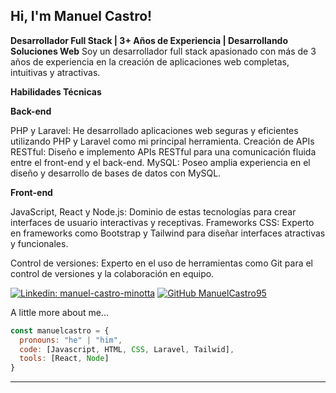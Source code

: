 
<h2> Hi, I'm Manuel Castro! </h2>

<p>
  <strong>Desarrollador Full Stack | 3+ Años de Experiencia | Desarrollando Soluciones Web</strong>
  Soy un desarrollador full stack apasionado con más de 3 años de experiencia en la creación de aplicaciones web completas, intuitivas y atractivas. 
  
  <strong>Habilidades Técnicas</strong>
  
  <strong>Back-end</strong>
 
  PHP y Laravel: He desarrollado aplicaciones web seguras y eficientes utilizando PHP y Laravel como mi principal herramienta.
  Creación de APIs RESTful: Diseño e implemento APIs RESTful para una comunicación fluida entre el front-end y el back-end.
  MySQL: Poseo amplia experiencia en el diseño y desarrollo de bases de datos con MySQL.

  <strong>Front-end</strong>
  
  JavaScript, React y Node.js: Dominio de estas tecnologías para crear interfaces de usuario interactivas y receptivas.
  Frameworks CSS: Experto en frameworks como Bootstrap y Tailwind para diseñar interfaces atractivas y funcionales.

  Control de versiones: Experto en el uso de herramientas como Git para el control de versiones y la colaboración en equipo.
</p>


[![Linkedin: manuel-castro-minotta](https://img.shields.io/badge/-manuelcastro-blue?style=flat-square&logo=Linkedin&logoColor=white&link=https://www.linkedin.com/in/manuel-castro-minotta/)](https://www.linkedin.com/in/manuel-castro-minotta/)
[![GitHub ManuelCastro95](https://img.shields.io/github/followers/manuelcastro95?label=follow&style=social)](https://github.com/manuelcastro95 )


A little more about me...  

```js
const manuelcastro = {
  pronouns: "he" | "him",
  code: [Javascript, HTML, CSS, Laravel, Tailwid],
  tools: [React, Node]
}
```

---
